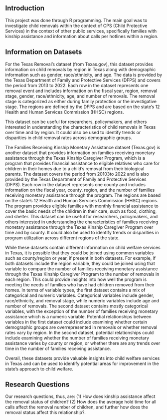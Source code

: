 ## Introduction
This project was done through R programming. The main goal was to investigate child removals within the context of CPS (Child Protective Services) in the context
of other public services, specifically families with kinship assistance and information about calls per hotlines within a region.

## Information on Datasets
For the Texas Removal’s dataset (from Texas.gov), this dataset provides information on child removals by region in Texas along with demographic information such as gender,
race/ethnicity, and age. The data is provided by the Texas Department of Family and Protective Services (DFPS) and covers the period from 2013 to 2022. Each row in the dataset
represents one removal event and includes information on the fiscal year, region, removal stage, gender, race/ethnicity, age, and number of removals. The removal stage is categorized
as either during family protection or the investigative stage. The regions are defined by the DFPS and are based on the state’s 12 Health and Human Services Commission (HHSC)
regions.

This dataset can be useful for researchers, policymakers, and others interested in understanding the characteristics of child removals in Texas over time and by region. It could also be
used to identify trends or disparities in child removal rates across demographic groups. 

The Families Receiving Kinship Monetary Assistance dataset (Texas.gov) is another dataset
that provides information on families receiving monetary assistance through the Texas Kinship Caregiver Program, which is a program that provides financial assistance to eligible relatives
who care for children in their homes due to a child’s removal from their biological parents. The dataset covers the period from 20103to 2022 and is also provided by the Texas Department of
Family and Protective Services (DFPS). Each row in the dataset represents one county and includes information on the fiscal year, county, region, and the number of families receiving
monetary assistance through the program. The regions are based on the state’s 12 Health and Human Services Commission (HHSC) regions. The program provides eligible families
with monthly financial assistance to cover the basic needs of the children in their care, such as food, clothing, and shelter. This dataset can be useful for researchers, policymakers, and
others interested in understanding the characteristics of families receiving monetary assistance
through the Texas Kinship Caregiver Program over time and by county. It could also be used
to identify trends or disparities in program utilization across different regions of the state.

While these datasets contain different information on child welfare services in Texas, it is
possible that they could be joined using common variables such as county/region or year,
if present in both datasets. For example, if both datasets include the region variable, they
could be joined using that variable to compare the number of families receiving monetary
assistance through the Texas Kinship Caregiver Program to the number of removals in each
region. This could provide insights into how well the program is meeting the needs of families
who have had children removed from their homes. In terms of variable types, the first dataset
contains a mix of categorical and numeric variables. Categorical variables include gender,
race/ethnicity, and removal stage, while numeric variables include age and number of removals.
The second dataset contains mostly categorical variables, with the exception of the number of families receiving monetary assistance which is a numeric variable. Potential relationships between variables in the first dataset could include examining whether certain demographic groups are overrepresented in removals or whether removal rates vary by region. In the second dataset, potential relationships could include examining whether the number of families receiving monetary assistance varies by county or region, or whether there are any trends over time in the number of families receiving assistance.

Overall, these datasets provide valuable insights into child welfare services in Texas and can
be used to identify potential areas for improvement in the state’s approach to child welfare.

## Research Questions
Our research questions, thus, are: (1) How does kinship assistance affect the removal status
of children? (2) How does the average hold time for all calls affect the removal number of
children, and further how does the removal status affect this relationship?.

